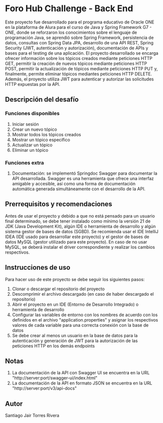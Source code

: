 # Foro Hub Challenge - Back End
Este proyecto fue desarrollado para el programa educativo de Oracle ONE en la plataforma de Alura para el curso de Java y Spring Framework G7 - ONE, donde se reforzaron los conocimientos sobre el lenguaje de programación Java, se aprendió sobre Spring Framework, persistencia de datos, consultas con Spring Data JPA, desarrollo de una API REST, Spring Security (JWT, autenticación y autorización), documentación de APIs y bases para el testing de una aplicación. El proyecto desarrollado se encarga ofrecer información sobre los tópicos creados mediante peticiones HTTP GET, permitir la creación de nuevos tópicos mediante peticiones HTTP POST, permitir la actualización de tópicos mediante peticiones HTTP PUT y, finalmente, permite eliminar tópicos mediantes peticiones HTTP DELETE. Además, el proyecto utiliza JWT para autenticar y autorizar las solicitudes HTTP expuestas por la API.
## Descripción del desafío
### Funciones disponibles
1. Iniciar sesión
2. Crear un nuevo tópico
3. Mostrar todos los tópicos creados
4. Mostrar un tópico específico
5. Actualizar un tópico
6. Eliminar un tópico
### Funciones extra
1. Documentación: se implementó Springdoc Swagger para documentar la API desarrollada. Swagger es una herramienta que ofrece una interfaz amigable y accesible, así como una forma de documentación automática generada simultáneamente con el desarrollo de la API.
## Prerrequisitos y recomendaciones
Antes de usar el proyecto y debido a que no está pensado para un usuario final determinado, se debe tener instalado como mínimo la versión 21 de JDK (Java Development Kit), algún IDE o herramienta de desarrollo y algún sistema gestor de bases de datos (SGBD). Se recomienda usar el IDE IntelliJ IDEA (IDE usado para desarrollar este proyecto) y el gestor de bases de datos MySQL (gestor utilizado para este proyecto). En caso de no usar MySQL, se deberá instalar el driver correspondiente y realizar los cambios respectivos.
## Instrucciones de uso
Para hacer uso de este proyecto se debe seguir los siguientes pasos:
1. Clonar o descargar el repositorio del proyecto
2. Descomprimir el archivo descargado (en caso de haber descargado el repositorio)
3. Abrir el proyecto en un IDE (Entorno de Desarrollo Integrado) o herramienta de desarrollo
4. Configurar las variables de entorno con los nombres de acuerdo con los definidos en el archivo "application.properties" y asignar los respectivos valores de cada variable para una correcta conexión con la base de datos
5. Se debe crear al menos un usuario en la base de datos para la autenticación y generación de JWT para la autorización de las peticiones HTTP en los demás endpoints
## Notas
1. La documentación de la API con Swagger UI se encuentra en la URL "http://server:port/swagger-ui/index.html"
2. La documentación de la API en formato JSON se encuentra en la URL "http://server:port/v3/api-docs"
## Autor
Santiago Jair Torres Rivera
